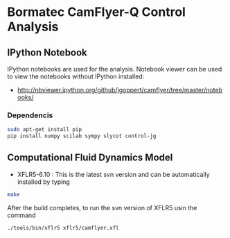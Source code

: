 # Bormatec CamFlyer-Q Control Analysis


## IPython Notebook

IPython notebooks are used for the analysis.
Notebook viewer can be used to view the notebooks
without IPython installed:

* http://nbviewer.ipython.org/github/jgoppert/camflyer/tree/master/notebooks/

### Dependencis

```bash
sudo apt-get install pip
pip install numpy scilab sympy slycot control-jg

```

## Computational Fluid Dynamics Model

* XFLR5-6.10 : This is the latest svn version and can be automatically installed by typing

```bash
make
```

After the build completes, to run the svn version of XFLR5 usin the command

```bash
./tools/bin/xflr5 xflr5/camflyer.xfl
```
